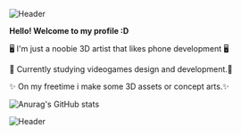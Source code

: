 ![Header](https://github.com/Jopii/profile/blob/main/BANNER.png "Header")


  **Hello! Welcome to my profile :D**

🖥️ I'm just a noobie 3D artist that likes phone development 🖥️

🏹 Currently studying videogames design and development.🏹

✨ On my freetime i make some 3D assets or concept arts.✨


![Anurag's GitHub stats](https://github-readme-stats.vercel.app/api?username=Jopii&show_icons=true&theme=merko)


![Header](https://github.com/Jopii/profile/blob/main/BANNER2.png "Header")
